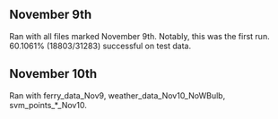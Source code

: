 ## November 9th ##
Ran with all files marked November 9th.  Notably, this was the first run.
60.1061% (18803/31283) successful on test data.

## November 10th ##
Ran with ferry_data_Nov9, weather_data_Nov10_NoWBulb, svm_points_*_Nov10.
